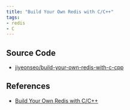 ```yaml
---
title: "Build Your Own Redis with C/C++"
tags:
- redis
- C
---
```


## Source Code 
- [jiyeonseo/build-your-own-redis-with-c-cpp](https://github.com/jiyeonseo/build-your-own-redis-with-c-cpp)
## References 
- [Build Your Own Redis with C/C++](https://github.com/jiyeonseo/build-your-own-redis-with-c-cpp)